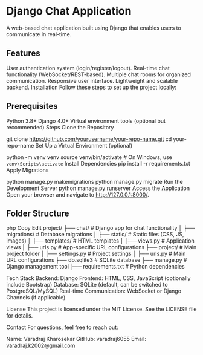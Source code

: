 # Django Chat Application
A web-based chat application built using Django that enables users to communicate in real-time.

## Features
User authentication system (login/register/logout).
Real-time chat functionality (WebSocket/REST-based).
Multiple chat rooms for organized communication.
Responsive user interface.
Lightweight and scalable backend.
Installation
Follow these steps to set up the project locally:

## Prerequisites
Python 3.8+
Django 4.0+
Virtual environment tools (optional but recommended)
Steps
Clone the Repository


git clone https://github.com/yourusername/your-repo-name.git
cd your-repo-name
Set Up a Virtual Environment (optional)


python -m venv venv
source venv/bin/activate  # On Windows, use `venv\Scripts\activate`
Install Dependencies
pip install -r requirements.txt
Apply Migrations


python manage.py makemigrations
python manage.py migrate
Run the Development Server
python manage.py runserver
Access the Application Open your browser and navigate to http://127.0.0.1:8000/.

## Folder Structure
php
Copy
Edit
project/
├── chat/               # Django app for chat functionality
│   ├── migrations/     # Database migrations
│   ├── static/         # Static files (CSS, JS, images)
│   ├── templates/      # HTML templates
│   ├── views.py        # Application views
│   ├── urls.py         # App-specific URL configurations
├── project/            # Main project folder
│   ├── settings.py     # Project settings
│   ├── urls.py         # Main URL configurations
├── db.sqlite3          # SQLite database
├── manage.py           # Django management tool
├── requirements.txt    # Python dependencies


Tech Stack
Backend: Django
Frontend: HTML, CSS, JavaScript (optionally include Bootstrap)
Database: SQLite (default, can be switched to PostgreSQL/MySQL)
Real-time Communication: WebSocket or Django Channels (if applicable)

License
This project is licensed under the MIT License. See the LICENSE file for details.

Contact
For questions, feel free to reach out:

Name: Varadraj Kharosekar
GitHub: varadraj6055
Email: varadraj.k2002@gmail.com
